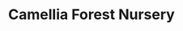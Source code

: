 ---
title: "Camellia Forest Nursery"
url: /carrboro/camellia-forest-nursery/
shop: garden centre
---